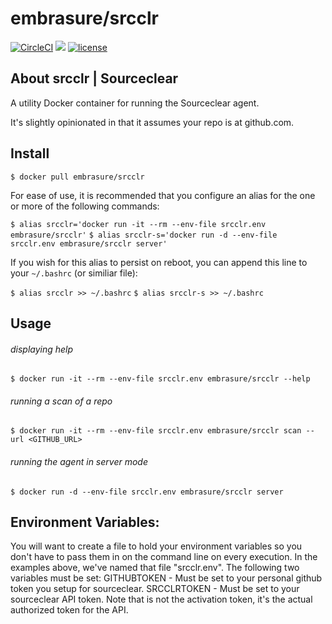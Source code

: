 # embrasure/srcclr

[![CircleCI](https://circleci.com/gh/embrasure/srcclr/tree/master.svg?style=svg)](https://circleci.com/gh/embrasure/srcclr/tree/master) 
[![](https://imagelayers.io/badge/embrasure/srcclr:latest.svg)](https://imagelayers.io/?images=embrasure/srcclr:latest 'Get your own badge on imagelayers.io') 
[![license](https://img.shields.io/badge/license-MIT-blue.svg?style=plastic)]()

## About srcclr | Sourceclear

A utility Docker container for running the Sourceclear agent.

It's slightly opinionated in that it assumes your repo is at github.com.

## Install

`$ docker pull embrasure/srcclr`

For ease of use, it is recommended that you configure an alias for the one or more of the following commands:

`$ alias srcclr='docker run -it --rm --env-file srcclr.env embrasure/srcclr'`
`$ alias srcclr-s='docker run -d --env-file srcclr.env embrasure/srcclr server'`

If you wish for this alias to persist on reboot, you can append this line to your `~/.bashrc` (or similiar file):

`$ alias srcclr >> ~/.bashrc`
`$ alias srcclr-s >> ~/.bashrc`

## Usage

###### displaying help

`$ docker run -it --rm --env-file srcclr.env embrasure/srcclr --help`

###### running a scan of a repo

`$ docker run -it --rm --env-file srcclr.env embrasure/srcclr scan --url <GITHUB_URL>`

###### running the agent in server mode

`$ docker run -d --env-file srcclr.env embrasure/srcclr server`


## Environment Variables:

You will want to create a file to hold your environment variables so you don't have to pass them in on the command line on every execution.  In the examples above, we've named that file "srcclr.env".  The following two variables must be set:
GITHUBTOKEN -  Must be set to your personal github token you setup for sourceclear.
SRCCLRTOKEN - Must be set to your sourceclear API token.  Note that is not the activation token, it's the actual authorized token for the API.
